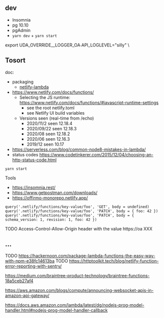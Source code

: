 

## dev

* Insomnia
* pg 10.10
* pgAdmin
* `yarn dev` + `yarn start`

export UDA_OVERRIDE__LOGGER_OA∙API_LOGLEVEL=\"silly\" \


## Tosort
doc:
* packaging
  * [netlify-lambda](https://github.com/netlify/netlify-lambda)
* https://www.netlify.com/docs/functions/
  * Selecting the JS runtime: https://www.netlify.com/docs/functions/#javascript-runtime-settings
    * see the root netlify.toml
    * see Netlify UI build variables
  * Versions seen (real-time from /echo)
    * 2020/11/2 seen 12.18.4
    * 2020/09/22 seen 12.18.3
    * 2020/08 seen 12.18.2
    * 2020/06 seen 12.16.3
    * 2019/12 seen 10.17
* https://serverless.com/blog/common-node8-mistakes-in-lambda/
* status codes https://www.codetinkerer.com/2015/12/04/choosing-an-http-status-code.html

`yarn start`

Tools
* https://insomnia.rest/
* https://www.getpostman.com/downloads/
* https://offirmo-monorepo.netlify.app/
```
query('.netlify/functions/key-value/foo', 'GET', body = undefined)
query('.netlify/functions/key-value/foo', 'PATCH', body = { foo: 42 })
query('.netlify/functions/key-value/foo', 'PATCH', body = { schema_version: 1, revision: 1, foo: 42 })
```

TODO  Access-Control-Allow-Origin header with the value https://oa XXX



## ...
TODO https://hackernoon.com/package-lambda-functions-the-easy-way-with-npm-e38fc14613ba
TODO https://httptoolkit.tech/blog/netlify-function-error-reporting-with-sentry/

https://medium.com/braintree-product-technology/braintree-functions-18a5ceb27af4

https://aws.amazon.com/blogs/compute/announcing-websocket-apis-in-amazon-api-gateway/


https://docs.aws.amazon.com/lambda/latest/dg/nodejs-prog-model-handler.html#nodejs-prog-model-handler-callback
